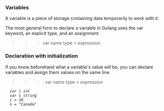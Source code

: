 ### Variables

A variable is a piece of storage containing data temporarily to work with it.

The most general form to declare a variable in Golang uses the var keyword, an explicit type, and an assignment.
>>>   var name type = expression

### Declaration with initialization
If you know beforehand what a variable's value will be, you can declare variables and assign them values on the same line.

>>>.  var name type = expression

><i>
      var i int
	  var s string
	  i = 10
	  s = "Canada"
</i>

